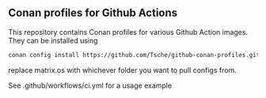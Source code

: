 ## Conan profiles for Github Actions

This repository contains Conan profiles for various Github Action images. They can be installed using 
```bash
conan config install https://github.com/Tsche/github-conan-profiles.git -sf=${{ matrix.os }}
```
replace matrix.os with whichever folder you want to pull configs from. 

See .github/workflows/ci.yml for a usage example